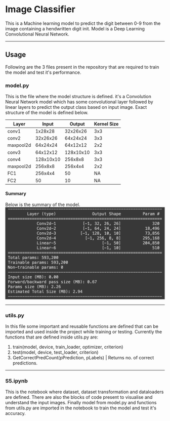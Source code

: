 #  Image Classifier

This is a Machine learning model to predict the digit between 0-9 from the image containing a hendwritten digit init. Model is a Deep Learning Convolutional Neural Network.

***

## Usage
Following are the 3 files present in the repository that are required to train the model and test it's performance.

### model.py
This is the file where the model structure is defined. it's a Convolution Neural Network model which has some convolutional layer followed by linear layers to predict the output class based on input image.
Exact structure of the model is defined below.

| Layer     | Input     | Output    | Kernel Size |
|-----------|-----------|-----------|-------------|
| conv1     | 1x28x28   | 32x26x26  | 3x3         |
| conv2     | 32x26x26  | 64x24x24  | 3x3         |
| maxpool2d | 64x24x24  | 64x12x12  | 2x2         |
 | conv3     | 64x12x12  | 128x10x10 | 3x3         |
| conv4     | 128x10x10 | 256x8x8   | 3x3         |
| maxpool2d | 256x8x8   | 256x4x4   | 2x2         |
| FC1       | 256x4x4   | 50        | NA          |
| FC2       | 50        | 10        | NA          |



#### Summary
Below is the summary of the model.
![Summary](img_icons/summary.png)

***

### utils.py
In this file some important and reusable functions are defined that can be imported and used inside the project while training or testing.
Currently the functions that are defined inside utils.py are:
1. train(model, device, train_loader, optimizer, criterion)
2. test(model, device, test_loader, criterion)
3. GetCorrectPredCount(pPrediction, pLabels) | Returns no. of correct predictions.

***

### S5.ipynb
This is the notebook where dataset, dataset transformation and dataloaders are defined.
There are also the blocks of code present to visualise and understand the input images.
Finally model from model.py and functions from utils.py are imported in the notebook to train the model and test it's accuracy.
 
